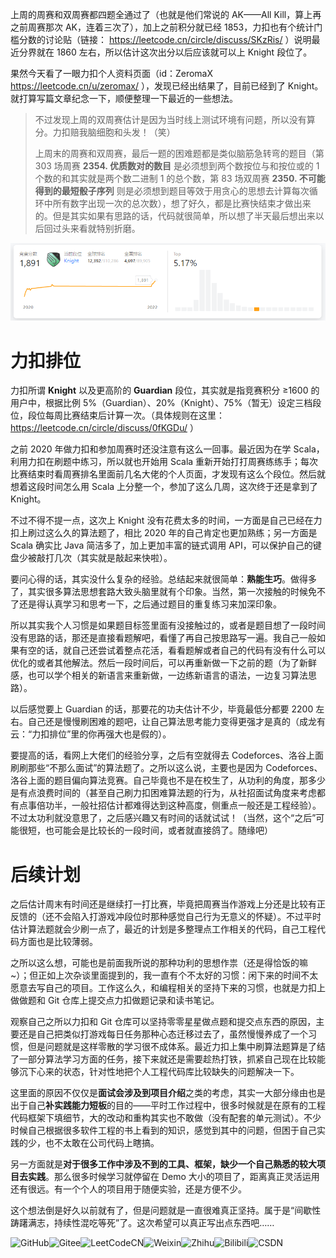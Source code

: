 上周的周赛和双周赛都四题全通过了（也就是他们常说的 AK——All Kill，算上再之前周赛那次 AK，连着三次了），加上之前积分就已经 1853，力扣也有个统计门槛分数的讨论贴（链接： https://leetcode.cn/circle/discuss/SKzRis/ ）说明最近分界就在 1860 左右，所以估计这次出分以后应该就可以上 Knight 段位了。

果然今天看了一眼力扣个人资料页面（id：ZeromaX https://leetcode.cn/u/zeromax/ ），发现已经出结果了，目前已经到了 Knight。就打算写篇文章纪念一下，顺便整理一下最近的一些想法。

> 不过发现上周的双周赛估计是因为当时线上测试环境有问题，所以没有算分。力扣赔我脑细胞和头发！（笑）
>
> 上周末的周赛和双周赛，最后一题的困难题都是类似脑筋急转弯的题目（第 303 场周赛 **2354. 优质数对的数目** 是必须想到两个数按位与和按位或的 1 个数的和其实就是两个数二进制 1 的总个数，第 83 场双周赛 **2350. 不可能得到的最短骰子序列** 则是必须想到题目等效于用贪心的思想去计算每次循环中所有数字出现一次的总次数），想了好久，都是比赛快结束才做出来的。但是其实如果有思路的话，代码就很简单，所以想了半天最后想出来以后回过头来看就特别折磨。

![力扣竞赛分数](图片/力扣竞赛分数.png)

# 力扣排位

力扣所谓 **Knight** 以及更高阶的 **Guardian** 段位，其实就是指竞赛积分 ≥1600 的用户中，根据比例 5%（Guardian）、20%（Knight）、75%（暂无）设定三档段位，段位每周比赛结束后计算一次。（具体规则在这里： https://leetcode.cn/circle/discuss/0fKGDu/ ）

之前 2020 年做力扣和参加周赛时还没注意有这么一回事。最近因为在学 Scala，利用力扣在刷题中练习，所以就也开始用 Scala 重新开始打打周赛练练手；每次比赛结束时看周赛排名里面前几名大佬的个人页面，才发现有这么个段位。然后就想着这段时间怎么用 Scala 上分整一个，参加了这么几周，这次终于还是拿到了 Knight。

不过不得不提一点，这次上 Knight 没有花费太多的时间，一方面是自己已经在力扣上刷过这么久的算法题了，相比 2020 年的自己肯定也更加熟练；另一方面是 Scala 确实比 Java 简洁多了，加上更加丰富的链式调用 API，可以保护自己的键盘少被敲打几次（其实就是敲起来快啦）。

要问心得的话，其实没什么复杂的经验。总结起来就很简单：**熟能生巧**。做得多了，其实很多算法思想套路大致头脑里就有个印象。当然，第一次接触的时候免不了还是得认真学习和思考一下，之后通过题目的重复练习来加深印象。

所以其实我个人习惯是如果题目标签里面有没接触过的，或者是题目想了一段时间没有思路的话，那还是直接看题解吧，看懂了再自己按思路写一遍。我自己一般如果有空的话，就自己还尝试着整点花活，看看题解或者自己的代码有没有什么可以优化的或者其他解法。然后一段时间后，可以再重新做一下之前的题（为了新鲜感，也可以学个相关的新语言来重新做，一边练新语言的语法，一边复习算法思路）。

以后感觉要上 Guardian 的话，那要花的功夫估计不少，毕竟最低分都要 2200 左右。自己还是慢慢刷困难的题吧，让自己算法思考能力变得更强才是真的（成龙有云：“力扣排位”里的你再强大也是假的）。

要提高的话，看网上大佬们的经验分享，之后有空就得去 Codeforces、洛谷上面刷刷那些“不那么面试”的算法题了。之所以这么说，主要也是因为 Codeforces、洛谷上面的题目偏向算法竞赛。自己毕竟也不是在校生了，从功利的角度，那多少是有点浪费时间的（甚至自己刷力扣困难算法题的行为，从社招面试角度来考虑都有点事倍功半，一般社招估计都难得达到这种高度，侧重点一般还是工程经验）。不过太功利就没意思了，之后感兴趣又有时间的话就试试！（当然，这个“之后”可能很短，也可能会是比较长的一段时间，或者就直接鸽了。随缘吧）

# 后续计划

之后估计周末有时间还是继续打一打比赛，毕竟把周赛当作游戏上分还是比较有正反馈的（还不会陷入打游戏冲段位时那种感觉自己行为无意义的怀疑）。不过平时估计算法题就会少刷一点了，最近的计划是多整理点工作相关的代码，自己工程代码方面也是比较薄弱。

之所以这么想，可能也是前面我所说的那种功利的思想作祟（还是得恰饭的嘛~）；但正如上次杂谈里面提到的，我一直有个不太好的习惯：闲下来的时间不太愿意去写自己的项目。工作这么久，和编程相关的坚持下来的习惯，也就是力扣上做做题和 Git 仓库上提交点力扣做题记录和读书笔记。

观察自己之所以力扣和 Git 仓库可以坚持零零星星做点题和提交点东西的原因，主要还是自己把类似打游戏每日任务那种心态迁移过去了，虽然慢慢养成了一个习惯，但是问题就是这样零散的学习很不成体系。最近力扣上集中刷算法题算是了结了一部分算法学习方面的任务，接下来就还是需要趁热打铁，抓紧自己现在比较能够沉下心来的状态，针对性地把个人工程代码库比较缺失的问题解决一下。

这里面的原因不仅仅是**面试会涉及到项目介绍**之类的考虑，其实一大部分缘由也是出于自己**补实践能力短板**的目的——平时工作过程中，很多时候就是在原有的工程代码框架下填细节，大的改动和重构其实也不敢做（没有配套的单元测试）。不少时候自己根据很多软件工程的书上看到的知识，感觉到其中的问题，但困于自己实践的少，也不太敢在公司代码上瞎搞。

另一方面就是**对于很多工作中涉及不到的工具、框架，缺少一个自己熟悉的较大项目去实践**。那么很多时候学习就停留在 Demo 大小的项目了，距离真正灵活运用还有很远。有一个个人的项目用于随便实验，还是方便不少。

这个想法倒是好久以前就有了，但是问题就是一直很难真正坚持。属于是“间歇性踌躇满志，持续性混吃等死”了。这次希望可以真正写出点东西吧……



![GitHub](https://img.shields.io/badge/GitHub-ZeromaXHe-lightgrey?style=flat-square&logo=GitHub)![Gitee](https://img.shields.io/badge/Gitee-zeromax-red?style=flat-square&logo=Gitee)![LeetCodeCN](https://img.shields.io/badge/LeetCodeCN-ZeromaX-orange?style=flat-square&logo=LeetCode)![Weixin](https://img.shields.io/badge/%E5%85%AC%E4%BC%97%E5%8F%B7-ZeromaX%E8%A8%B8%E7%9A%84%E6%97%A5%E5%B8%B8-brightgreen?style=flat-square&logo=WeChat)![Zhihu](https://img.shields.io/badge/%E7%9F%A5%E4%B9%8E-maX%20Zero-blue?style=flat-square&logo=Zhihu)![Bilibili](https://img.shields.io/badge/Bilibili-ZeromaX%E8%A8%B8-lightblue?style=flat-square&logo=Bilibili)![CSDN](https://img.shields.io/badge/CSDN-SquareSquareHe-red?style=flat-square)